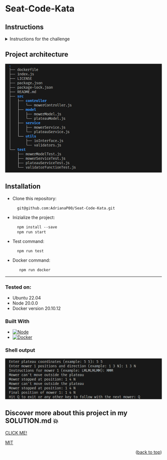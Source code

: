 <a name="readme-top"></a>

# Seat-Code-Kata


## Instructions

<details>
<summary>Instructions for the challenge</summary>
<br>
SEAT:CODE has been asked for a really important project. We need to develop an application that helps in controlling brand new mowers
from the SEAT Martorell Factory.

SEAT Martorell factory has a lot of green spaces but for the MVP, we will consider only one single green grass plateau to simply the problem.

A green grass plateau, which is curiously rectangular, must be navigated by the mowers.

A mower’s position and location are represented by a combination of X and Y coordinates and a letter representing one of the four cardinal compass
points (N, E, S, W). The plateau is divided up into a grid to simplify navigation. An example position might be 0, 0, N, which means the mower is in
the bottom left corner and facing North.

In order to control a mower, SEAT Maintenance Office sends a simple string of letters. The possible letters are “L”, “R” and ”M”. “L” and “R” make the
mower spin 90 degrees left or right respectively, without moving from its current spot. “M” means to move forward one grid point and maintain the same Heading.
Assume that the square directly North from (X, Y) is (X, Y + 1).

### Input

The first line of input is the upper-right coordinates of the plateau,
the bottom-left coordinates are assumed to be 0, 0.
The rest of the input is information pertaining to the mowers that have been deployed.

Each mower has two lines of input.
The first line gives the mower’s position, and the second line is a series of instructions telling the mower how to explore the plateau.

The position is made up of two integers and a letter separated by spaces, corresponding to the X and Y coordinates and the mower’s orientation.
Each mower will be finished sequentially, which means that the second mower won’t start
to move until the first one has finished moving.

### Output

The output for each mower should be its final coordinates and heading.

Input Test Case #1:
```
5 5
1 2 N
LMLMLMLMM
3 3 E
MMRMMRMRRM
```

Output Test Case #2:
```
1 3 N
5 1 E
```
</details>

## Project architecture
![Example](.github/img/tree.png)




## Installation
<!-- Try it -->

- Clone this repository: 

        git@github.com:AdrianaP00/Seat-Code-Kata.git

- Inizialize the project: 

        npm install --save
        npm run start

- Test command: 

        npm run test
        
- Docker command: 

         npm run docker
        
---
<!-- Tested on -->

### Tested on:

- Ubuntu 22.04
- Node 20.0.0
- Docker version 20.10.12

### Built With

* [![Node][Node]][Node-url]
* [![Docker][Docker]][Docker-url]


### Shell output

![Example](.github/img/output.png)

## Discover more about this project in my SOLUTION.md :boom:
[CLICK ME!](https://github.com/AdrianaP00/Seat-Code-Kata/blob/main/SOLUTION.md)

[MIT](https://choosealicense.com/licenses/mit/)

<p align="right">(<a href="#readme-top">back to top</a>)</p>

[Node]: https://img.shields.io/badge/Node-v.20-green

[Node-url]: https://nodejs.org

[Docker]: https://img.shields.io/badge/Docker-v.20.10.12-blue

[Docker-url]: https://docker.com